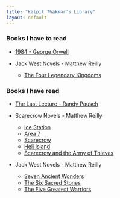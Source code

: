 ```yaml
---
title: "Kalpit Thakkar's Library"
layout: default
---
```


### Books I have to read

* [1984 - George Orwell]({{site.url}}/{{site.baseurl}}/to-read/1984.pdf)

* Jack West Novels - Matthew Reilly
    * [The Four Legendary Kingdoms](https://books.google.co.in/books?id=RYQTDAAAQBAJ&lpg=PP1&pg=PP1#v=onepage&q&f=false)

### Books I have read

* [The Last Lecture - Randy Pausch]({{site.url}}/{{site.baseurl}}/have-read/Pausch-The-Last-Lecture.pdf)

* Scarecrow Novels - Matthew Reilly
    * [Ice Station]({{site.url}}/{{site.baseurl}}/have-read/Ice-Station.pdf)
    * [Area 7](https://books.google.co.in/books?id=e--HwukFUZUC&lpg=PP1&pg=PA25#v=onepage&q&f=false)
    * [Scarecrow](https://books.google.co.in/books?id=CmBUNCTSFGIC&printsec=frontcover#v=onepage&q&f=false)
    * [Hell Island](https://books.google.co.uk/books?id=eQajBqGgHkQC&printsec=frontcover#v=onepage&q&f=false)
    * [Scarecrow and the Army of Thieves](https://books.google.co.in/books?id=6uY-C8KqfmAC&printsec=frontcover#v=onepage&q&f=false)


* Jack West Novels - Matthew Reilly
    * [Seven Ancient Wonders](https://books.google.as/books?id=L6r2u5zFwqoC&printsec=frontcover&hl=en#v=onepage&q&f=false)
    * [The Six Sacred Stones](https://books.google.co.in/books?id=anELBMR4bG4C&printsec=frontcover#v=onepage&q&f=false)
    * [The Five Greatest Warriors](https://books.google.co.in/books?id=-dS_efl5okEC&printsec=frontcover#v=onepage&q&f=false)
